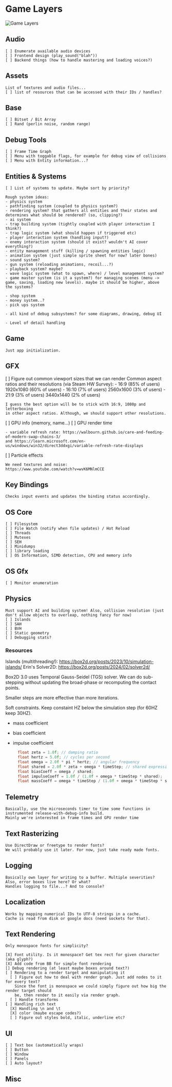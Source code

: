 # Game Layers
  
  ![Game Layers](game_layers_1.png)

## Audio

    [ ] Enumerate available audio devices
    [ ] Frontend design (play_sound("blah"))
    [ ] Backend things (how to handle mastering and loading voices?)

## Assets

    List of textures and audio files...
    [ ] list of resources that can be accessed with their IDs / handles?

## Base

    [ ] Bitset / Bit Array
    [ ] Rand (perlin noise, random range)

## Debug Tools

    [ ] Frame Time Graph
    [ ] Menu with toggable flags, for example for debug view of collisions
    [ ] Menu with Entity information...?

## Entities & Systems

    [ ] List of systems to update. Maybe sort by priority?

    Rough system ideas:
    - physics system
    - pathfinding system (coupled to physics system?)
    - rendering system? that gathers all entities and their states and determines what should be rendered? (so, clipping?)
    - ai system
    - trap building system (tightly coupled with player interaction I think?)
    - trap logic system (what should happen if triggered etc)
    - player interaction system (handling input?)
    - enemy interaction system (should it exist? wouldn't AI cover everything?)
    - entity management stuff (killing / spawning entities logic)
    - animation system (just simple sprite sheet for now? later bones)
    - sound system?
    - gun system (reloading animations, recoil...?)
    - playback system? maybe?
    - wave logic system (what to spawn, where) / level management system?
    - game master system (is it a system?) for managing scenes (menu -> game, saving, loading new levels). maybe it should be higher, above the systems?
    
    - shop system
    - money system..?
    - pick ups system

    - all kind of debug subsystems? for some diagrams, drawing, debug UI

    - Level of detail handling

## Game

    Just app initialization.

## GFX

  [ ] Figure out common viewport sizes that we can render
    Common aspect ratios and their resolutions (via Steam HW Survey):
    - 16:9  (85% of users)  1920x1080  (60% of users)
    - 16:10 (7% of users)   2560x1600  (3% of users)
    - 21:9  (3% of users)   3440x1440  (2% of users)

    I guess the best option will be to stick with 16:9, 1080p and letterboxing
    in other aspect ratios. Although, we should support other resolutions.

  [ ] GPU info (memory, name...)
  [ ] GPU render time

    - variable refresh rate: https://walbourn.github.io/care-and-feeding-of-modern-swap-chains-3/
    and https://learn.microsoft.com/en-us/windows/win32/direct3ddxgi/variable-refresh-rate-displays

  [ ] Particle effects

    We need textures and noise:
    https://www.youtube.com/watch?v=wvK6MNlmCCE

## Key Bindings

    Checks input events and updates the binding status accordingly.

## OS Core

    [ ] Filesystem 
    [ ] File Watch (notify when file updates) / Hot Reload
    [ ] Threads
    [ ] Mutexes
    [ ] SEH
    [ ] Minidumps
    [ ] library loading
    [ ] OS Information, SIMD detection, CPU and memory info

## OS Gfx

    [ ] Monitor enumeration

## Physics

    Must support AI and building system! Also, collision resolution (just don't allow objects to overleap, nothing fancy for now)
    [ ] Islands
    [ ] SAH
    [ ] BVH
    [ ] Static geometry
    [ ] Debugging stats?

### Resources

  Islands (multithreading!): <https://box2d.org/posts/2023/10/simulation-islands/>
  Erin's Solver2D: <https://box2d.org/posts/2024/02/solver2d/>

  Box2D 3.0 uses Temporal Gauss-Seidel (TGS) solver. We can do sub-stepping without updating the broad-phase or recomputing the contact points.

  Smaller steps are more effective than more iterations.

  Soft constraints. Keep constaint HZ below the simulation step (for 60HZ keep 30HZ).

- mass coefficient
- bias coefficient
- impulse coefficient

  ```cpp
    float zeta = 1.0f; // damping ratio
    float hertz = 5.0f; // cycles per second
    float omega = 2.0f * pi * hertz; // angular frequency
    float shared = 2.0f * zeta + omega * timeStep; // shared expression
    float biasCoeff = omega / shared;
    float impulseCoeff = 1.0f / (1.0f + omega * timeStep * shared);
    float massCoeff = omega * timeStep / (1.0f + omega * timeStep * shared);
  ```

## Telemetry

    Basically, use the microseconds timer to time some functions in instrumented release-with-debug-info build.
    Mainly we're interested in frame times and GPU render time

## Text Rasterizing

    Use DirectDraw or freetype to render fonts?
    We will probably use it later. For now, just take ready made fonts.

## Logging

    Basically own layer for writing to a buffer. Multiple severities? Also, error boxes live here? Or what? 
    Handles logging to file...? And to console?

## Localization

    Works by mapping numerical IDs to UTF-8 strings in a cache.
    Cache is read from disk or google docs (need sockets for that).

## Text Rendering

    Only monospace fonts for simplicity?
    
    [X] Font utility. Is it monospace? Get tex rect for given character (aka glyph?) 
    [X] Add code from BB for simple font rendering
    [] Debug rendering (at least maybe boxes around text?)
    [ ] Rendering to a render target and manipulating it
      [ ] Figure out how to deal with render graph. Just add nodes to it for every text?
        Since the font is monospace we could simply figure out how big the render target should
        be, then render to it easily via render graph.
      [ ] Handle transforms
    [ ] Handling rich text 
      [X] Handling \n and \t
      [X] color (maybe escape codes?)
      [ ] Figure out styles bold, italic, underline etc?

## UI

    [ ] Text box (automatically wraps)
    [ ] Button
    [ ] Window
    [ ] Panels
    [ ] Auto layout?

## Misc
